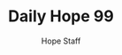 ---
image: /assets/img/daily-hope-default-artwork.png
title: Daily Hope 99
number: 99
categories:
  - Daily Hope
author: Hope Staff
notes: Daily Hope 99
embed: >-
  <iframe src="https://open.spotify.com/embed/episode/2ZkTwYGLOophqtOHaw453b?utm_source=generator" width="400px" height="102px" frameborder=“0" scrolling=“no”></iframe>
---